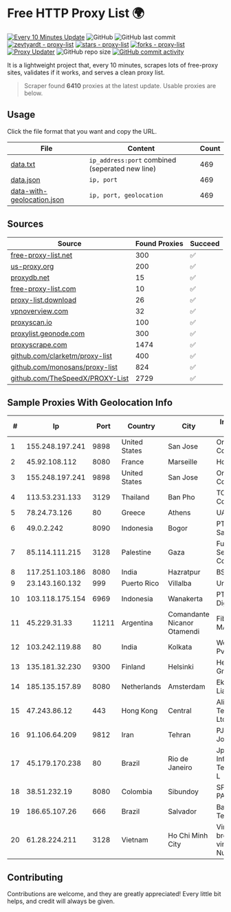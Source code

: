 
# Free HTTP Proxy List 🌍

[![Every 10 Minutes Update](https://github.com/mertguvencli/http-proxy-list/actions/workflows/main.yml/badge.svg?branch=main)](https://github.com/mertguvencli/http-proxy-list/actions/workflows/main.yml)
![GitHub](https://img.shields.io/github/license/mertguvencli/http-proxy-list)
![GitHub last commit](https://img.shields.io/github/last-commit/mertguvencli/http-proxy-list)
[![zevtyardt - proxy-list](https://img.shields.io/static/v1?label=zevtyardt&message=proxy-list&color=blue&logo=github)](https://github.com/zevtyardt/proxy-list "Go to GitHub repo")
[![stars - proxy-list](https://img.shields.io/github/stars/zevtyardt/proxy-list?style=social)](https://github.com/zevtyardt/proxy-list)
[![forks - proxy-list](https://img.shields.io/github/forks/zevtyardt/proxy-list?style=social)](https://github.com/zevtyardt/proxy-list)
[![Proxy Updater](https://github.com/zevtyardt/proxy-list/workflows/Proxy%20Updater/badge.svg)](https://github.com/zevtyardt/proxy-list/actions?query=workflow:"Proxy+Updater")
![GitHub repo size](https://img.shields.io/github/repo-size/zevtyardt/proxy-list)
[![GitHub commit activity](https://img.shields.io/github/commit-activity/m/zevtyardt/proxy-list?logo=commits)](https://github.com/zevtyardt/proxy-list/commits/main)

It is a lightweight project that, every 10 minutes, scrapes lots of free-proxy sites, validates if it works, and serves a clean proxy list.

> Scraper found **6410** proxies at the latest update. Usable proxies are below.

## Usage

Click the file format that you want and copy the URL.

|File|Content|Count|
|----|-------|-----|
|[data.txt](https://raw.githubusercontent.com/mertguvencli/http-proxy-list/main/proxy-list/data.txt)|`ip_address:port` combined (seperated new line)|469|
|[data.json](https://raw.githubusercontent.com/mertguvencli/http-proxy-list/main/proxy-list/data.json)|`ip, port`|469|
|[data-with-geolocation.json](https://raw.githubusercontent.com/mertguvencli/http-proxy-list/main/proxy-list/data-with-geolocation.json)|`ip, port, geolocation`|469|

## Sources

|Source|Found Proxies|Succeed|
|------|-------------|-------|
|[free-proxy-list.net](https://free-proxy-list.net)|300|✅|
|[us-proxy.org](https://www.us-proxy.org)|200|✅|
|[proxydb.net](http://proxydb.net)|15|✅|
|[free-proxy-list.com](https://free-proxy-list.com/?page=&port=&type%5B%5D=http&type%5B%5D=https&up_time=0&search=Search)|10|✅|
|[proxy-list.download](https://www.proxy-list.download/HTTP)|26|✅|
|[vpnoverview.com](https://vpnoverview.com/privacy/anonymous-browsing/free-proxy-servers)|32|✅|
|[proxyscan.io](https://www.proxyscan.io)|100|✅|
|[proxylist.geonode.com](https://proxylist.geonode.com/api/proxy-list?limit=300&page=1&sort_by=lastChecked&sort_type=desc&protocols=http,https)|300|✅|
|[proxyscrape.com](https://api.proxyscrape.com/v2/?request=displayproxies&protocol=http&timeout=10000&country=all&ssl=all&anonymity=all)|1474|✅|
|[github.com/clarketm/proxy-list](https://raw.githubusercontent.com/clarketm/proxy-list/master/proxy-list-raw.txt)|400|✅|
|[github.com/monosans/proxy-list](https://raw.githubusercontent.com/monosans/proxy-list/main/proxies/http.txt)|824|✅|
|[github.com/TheSpeedX/PROXY-List](https://raw.githubusercontent.com/TheSpeedX/PROXY-List/master/http.txt)|2729|✅|


## Sample Proxies With Geolocation Info

|#|Ip|Port|Country|City|Internet Service Provider|
|-|--|----|-------|----|-------------------------|
|1|155.248.197.241|9898|United States|San Jose|Oracle Corporation|
|2|45.92.108.112|8080|France|Marseille|Hosteur SAS|
|3|155.248.197.241|9898|United States|San Jose|Oracle Corporation|
|4|113.53.231.133|3129|Thailand|Ban Pho|TOT Public Company Limited|
|5|78.24.73.126|80|Greece|Athens|UAB Porenta|
|6|49.0.2.242|8090|Indonesia|Bogor|PT Usaha Adi Sanggoro|
|7|85.114.111.215|3128|Palestine|Gaza|Fusion Internet Services Company LLC|
|8|117.251.103.186|8080|India|Hazratpur|BSNL Internet|
|9|23.143.160.132|999|Puerto Rico|Villalba|Unonet Corp|
|10|103.118.175.154|6969|Indonesia|Wanakerta|PT Pedjoeang Digital Networks|
|11|45.229.31.33|11211|Argentina|Comandante Nicanor Otamendi|Fibras Opticas De MAR Del Plata S.A.|
|12|103.242.119.88|80|India|Kolkata|Web Werks India Pvt. Ltd.|
|13|135.181.32.230|9300|Finland|Helsinki|Hetzner Online GmbH|
|14|185.135.157.89|8080|Netherlands|Amsterdam|Ekotrans Limited Liability Company|
|15|47.243.86.12|443|Hong Kong|Central|Alibaba (US) Technology Co., Ltd.|
|16|91.106.64.209|9812|Iran|Tehran|PJSC "Badr Rayan Jonoob"|
|17|45.179.170.238|80|Brazil|Rio de Janeiro|Jpnet Servicos De Informatica E Telecomunicacoes L|
|18|38.51.232.19|8080|Colombia|Sibundoy|SP SISTEMAS PALACIOS LTDA|
|19|186.65.107.26|666|Brazil|Salvador|Bahiadados Telecom Ltda.|
|20|61.28.224.211|3128|Vietnam|Ho Chi Minh City|Vinadata broadcast via vinagame AS Number|



## Contributing

Contributions are welcome, and they are greatly appreciated! Every
little bit helps, and credit will always be given.

